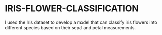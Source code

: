 # IRIS-FLOWER-CLASSIFICATION
I used the Iris dataset to develop a model that can classify iris flowers into different species based on their sepal and petal measurements.
